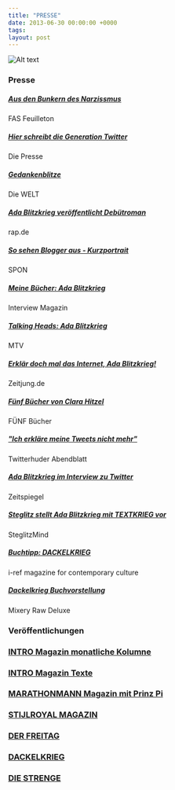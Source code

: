 ```yaml
---
title: "PRESSE"
date: 2013-06-30 00:00:00 +0000
tags: 
layout: post
---
```

![Alt text](http://distilleryimage0.ak.instagram.com/2a13b7fe27a011e3ab8622000ab5c723_8.jpg) 

### Presse



##### [Aus den Bunkern des Narzissmus](http://www.seiten.faz-archiv.de/fas/20130303/sd1201303033808261.html)
FAS Feuilleton

##### [Hier schreibt die Generation Twitter](http://diepresse.com/home/techscience/internet/1383519/Netzprosa_Hier-schreibt-die-Generation-Twitter)
Die Presse

##### [Gedankenblitze](http://www.welt.de/print/welt_kompakt/vermischtes/article122104565/Gedankenblitze.html)
Die WELT

##### [Ada Blitzkrieg veröffentlicht Debütroman](http://www.rap.de/news/40-news/12056-ada-blitzkrieg-veroeffentlicht-debuetroman)
rap.de

##### [So sehen Blogger aus - Kurzportrait](http://www.spiegel.de/netzwelt/web/kurzportraets-so-sehen-blogger-aus-a-906120.html)
SPON

##### [Meine Bücher: Ada Blitzkrieg](http://www.interview.de/literatur/meine-b%C3%BCcher/meine-b%C3%BCcher-ada-blitzkrieg)
Interview Magazin

##### [Talking Heads: Ada Blitzkrieg](http://www.districtmtv.de/article/thema/style-de/1npr61/interview_mit_ada_blitzkrieg_130828/e5o197)
MTV

##### [Erklär doch mal das Internet, Ada Blitzkrieg!](http://www.zeitjung.de/medien/medien/6674-erklaer-doch-mal-das-internet-ada-blitzkrieg-ada-blitzkrieg-im-interview/)
Zeitjung.de

##### [Fünf Bücher von Clara Hitzel](http://fuenfbuecher.de/clara-hitzel/)
FÜNF Bücher

##### ["Ich erkläre meine Tweets nicht mehr"](http://twitterhuder-abendblatt.de/?p=685)
Twitterhuder Abendblatt

##### [Ada Blitzkrieg im Interview zu Twitter](http://zeitspiegel.wordpress.com/2012/09/14/ada-blitzkrieg-im-interview-zu-twitter/)
Zeitspiegel

##### [Steglitz stellt Ada Blitzkrieg mit TEXTKRIEG vor](http://steglitzmind.wordpress.com/2012/10/22/steglitz-stellt-ada-blitzkrieg-mit-text-krieg-vor/)
SteglitzMind

##### [Buchtipp: DACKELKRIEG](http://www.i-ref.de/2012/12/17/buch-tipp-dackelkrieg/)
i-ref magazine for contemporary culture

##### [Dackelkrieg Buchvorstellung](http://mixeryrawdeluxe.tv/textnews/dackelkrieg-rouladen-rap-gewinnspiel)
Mixery Raw Deluxe


### Veröffentlichungen

### [INTRO Magazin monatliche Kolumne](http://www.intro.de/spezial/kolumne)



### [INTRO Magazin Texte](http://www.intro.de/autor/Ada+Blitzkrieg)



### [MARATHONMANN Magazin mit Prinz Pi](http://vimeo.com/32784590)



### [STIJLROYAL MAGAZIN](http://das-heimatmagazin.de/)



### [DER FREITAG](http://www.freitag.de/autoren/der-freitag/schmeckt-das-denn)


### [DACKELKRIEG](http://textkrieg.de/pages/dackelkrieg)


### [DIE STRENGE](http://textkrieg.de/pages/sukultur)
